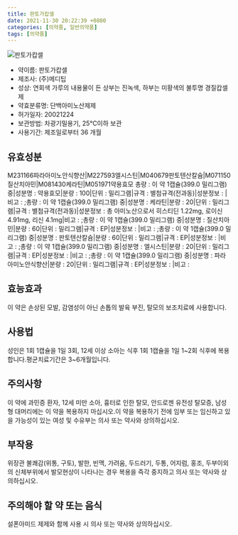 ```yaml
---
title: 판토가캅셀
date: 2021-11-30 20:22:39 +0800
categories: [의약품, 일반의약품]
tags: [의약품]
---
```

![판토가캅셀](https://nedrug.mfds.go.kr/pbp/cmn/itemImageDownload/1O0bxj5FRxh)

- 약이름: 판토가캅셀
- 제조사: (주)메디팁
- 성상: 연회색 가루의 내용물이 든 상부는 진녹색, 하부는 미황색의 불투명 경질캅셀제
- 약효분류명: 단백아미노산제제
- 허가일자: 20021224
- 보관방법: 차광기밀용기, 25℃이하 보관
- 사용기간: 제조일로부터 36 개월
## 유효성분
M231166파라아미노안식향산|M227593엘시스틴|M040679판토텐산칼슘|M071150질산치아민|M081430케라틴|M051971약용효모
총량 : 이 약 1캡슐(399.0 밀리그램) 중|성분명 : 약용효모|분량 : 100|단위 : 밀리그램|규격 : 별첨규격(전과동)|성분정보 : |비고 : ;총량 : 이 약 1캡슐(399.0 밀리그램) 중|성분명 : 케라틴|분량 : 20|단위 : 밀리그램|규격 : 별첨규격(전과동)|성분정보 : 총 아미노산으로서 히스티딘 1.22mg, 로이신 4.91mg, 리신 4.1mg|비고 : ;총량 : 이 약 1캡슐(399.0 밀리그램) 중|성분명 : 질산치아민|분량 : 60|단위 : 밀리그램|규격 : EP|성분정보 : |비고 : ;총량 : 이 약 1캡슐(399.0 밀리그램) 중|성분명 : 판토텐산칼슘|분량 : 60|단위 : 밀리그램|규격 : EP|성분정보 : |비고 : ;총량 : 이 약 1캡슐(399.0 밀리그램) 중|성분명 : 엘시스틴|분량 : 20|단위 : 밀리그램|규격 : EP|성분정보 : |비고 : ;총량 : 이 약 1캡슐(399.0 밀리그램) 중|성분명 : 파라아미노안식향산|분량 : 20|단위 : 밀리그램|규격 : EP|성분정보 : |비고 :
## 효능효과
이 약은 손상된 모발, 감염성이 아닌 손톱의 발육 부진, 탈모의 보조치료에 사용합니다.
## 사용법
성인은 1회 1캡슐을 1일 3회, 12세 이상 소아는 식후 1회 1캡슐을 1일 1~2회 식후에 복용합니다.평균치료기간은 3~6개월입니다.
## 주의사항
이 약에 과민증 환자, 12세 미만 소아, 흉터로 인한 탈모, 안드로젠 유전성 탈모증, 남성형 대머리에는 이 약을 복용하지 마십시오.이 약을 복용하기 전에 임부 또는 임신하고 있을 가능성이 있는 여성 및 수유부는 의사 또는 약사와 상의하십시오.
## 부작용
위장관 불쾌감(위통, 구토), 발한, 빈맥, 가려움, 두드러기, 두통, 어지럼, 홍조, 두부이외의 신체부위에서 발모현상이 나타나는 경우 복용을 즉각 중지하고 의사 또는 약사와 상의하십시오.
## 주의해야 할 약 또는 음식
설폰아미드 제제와 함께 사용 시 의사 또는 약사와 상의하십시오.
